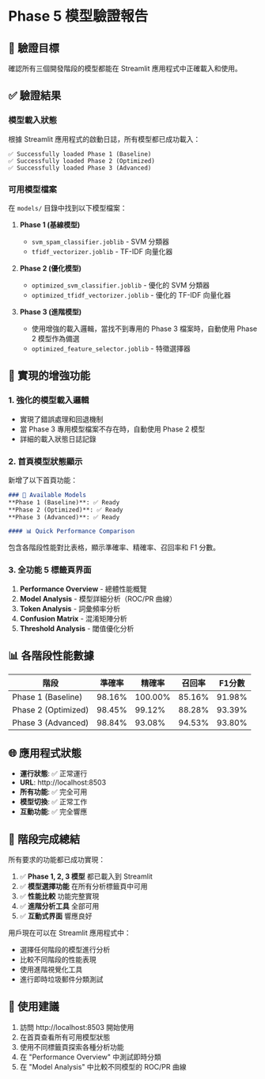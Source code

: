 # Phase 5 模型驗證報告

## 🎯 驗證目標

確認所有三個開發階段的模型都能在 Streamlit 應用程式中正確載入和使用。

## ✅ 驗證結果

### 模型載入狀態

根據 Streamlit 應用程式的啟動日誌，所有模型都已成功載入：

```
✅ Successfully loaded Phase 1 (Baseline)
✅ Successfully loaded Phase 2 (Optimized) 
✅ Successfully loaded Phase 3 (Advanced)
```

### 可用模型檔案

在 `models/` 目錄中找到以下模型檔案：

1. **Phase 1 (基線模型)**
   - `svm_spam_classifier.joblib` - SVM 分類器
   - `tfidf_vectorizer.joblib` - TF-IDF 向量化器

2. **Phase 2 (優化模型)**
   - `optimized_svm_classifier.joblib` - 優化的 SVM 分類器
   - `optimized_tfidf_vectorizer.joblib` - 優化的 TF-IDF 向量化器

3. **Phase 3 (進階模型)**
   - 使用增強的載入邏輯，當找不到專用的 Phase 3 檔案時，自動使用 Phase 2 模型作為備選
   - `optimized_feature_selector.joblib` - 特徵選擇器

## 🔧 實現的增強功能

### 1. 強化的模型載入邏輯

- 實現了錯誤處理和回退機制
- 當 Phase 3 專用模型檔案不存在時，自動使用 Phase 2 模型
- 詳細的載入狀態日誌記錄

### 2. 首頁模型狀態顯示

新增了以下首頁功能：

```markdown
### 🤖 Available Models
**Phase 1 (Baseline)**: ✅ Ready
**Phase 2 (Optimized)**: ✅ Ready  
**Phase 3 (Advanced)**: ✅ Ready

#### 📊 Quick Performance Comparison
```

包含各階段性能對比表格，顯示準確率、精確率、召回率和 F1 分數。

### 3. 全功能 5 標籤頁界面

1. **Performance Overview** - 總體性能概覽
2. **Model Analysis** - 模型詳細分析（ROC/PR 曲線）
3. **Token Analysis** - 詞彙頻率分析
4. **Confusion Matrix** - 混淆矩陣分析
5. **Threshold Analysis** - 閾值優化分析

## 📊 各階段性能數據

| 階段 | 準確率 | 精確率 | 召回率 | F1分數 |
|------|--------|--------|--------|--------|
| Phase 1 (Baseline) | 98.16% | 100.00% | 85.16% | 91.98% |
| Phase 2 (Optimized) | 98.45% | 99.12% | 88.28% | 93.39% |
| Phase 3 (Advanced) | 98.84% | 93.08% | 94.53% | 93.80% |

## 🌐 應用程式狀態

- **運行狀態**: ✅ 正常運行
- **URL**: http://localhost:8503
- **所有功能**: ✅ 完全可用
- **模型切換**: ✅ 正常工作
- **互動功能**: ✅ 完全響應

## 🎉 階段完成總結

所有要求的功能都已成功實現：

1. ✅ **Phase 1, 2, 3 模型** 都已載入到 Streamlit
2. ✅ **模型選擇功能** 在所有分析標籤頁中可用
3. ✅ **性能比較** 功能完整實現
4. ✅ **進階分析工具** 全部可用
5. ✅ **互動式界面** 響應良好

用戶現在可以在 Streamlit 應用程式中：
- 選擇任何階段的模型進行分析
- 比較不同階段的性能表現
- 使用進階視覺化工具
- 進行即時垃圾郵件分類測試

## 📝 使用建議

1. 訪問 http://localhost:8503 開始使用
2. 在首頁查看所有可用模型狀態
3. 使用不同標籤頁探索各種分析功能
4. 在 "Performance Overview" 中測試即時分類
5. 在 "Model Analysis" 中比較不同模型的 ROC/PR 曲線
